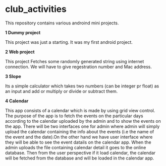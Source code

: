# club_activities

This repository contains various androind mini projects.

<b>1 Dummy project</b>

This project was just a starting. It was my first android project.

<b>2 Web project</b>

This project Fetches some randomly generated string using internet connection. We will have to give regestration number and Mac address.

<b>3 Slope</b> 

Its a simple calculator which takes two numbers (can be integer pr float) as an input and add or multiply or divide or subtract them.

<b>4 Calendar</b>

This app consists of a calendar which is made by using grid view control. The purpose of the app is to fetch the events on the particular
days according to the calendar uploaded by the admin and to show the events on the app.
There will be two interfaces one for admin where admin will simply upload the calendar containing the info about the events (i.e the name of the event and the date).On the other hand we have user interface where they will be able to see the event datails on the calendar app.
When the admin uploads the file containing calendar detail it goes to the online database. Then from the user perspective if it load calendar, the calendar will be fetched from the database and will be loaded in the calendar app.
